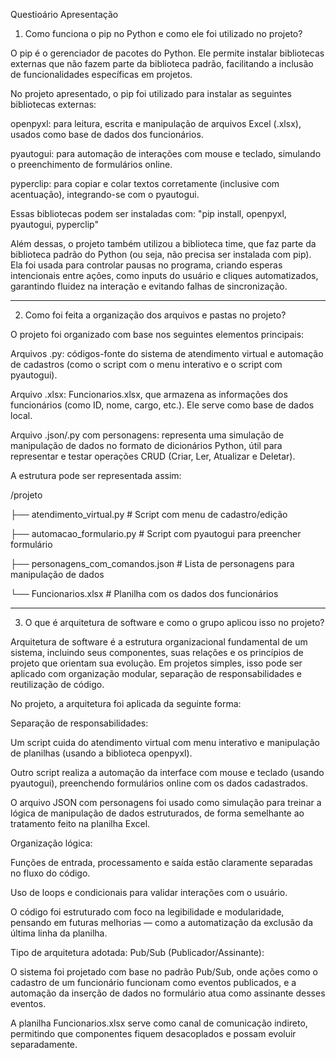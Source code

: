 Questioário Apresentação

1. Como funciona o pip no Python e como ele foi utilizado no projeto?
   
O pip é o gerenciador de pacotes do Python. Ele permite instalar bibliotecas externas que não fazem parte da biblioteca padrão, facilitando a inclusão de funcionalidades específicas em projetos.

No projeto apresentado, o pip foi utilizado para instalar as seguintes bibliotecas externas:

openpyxl: para leitura, escrita e manipulação de arquivos Excel (.xlsx), usados como base de dados dos funcionários.

pyautogui: para automação de interações com mouse e teclado, simulando o preenchimento de formulários online.

pyperclip: para copiar e colar textos corretamente (inclusive com acentuação), integrando-se com o pyautogui.

Essas bibliotecas podem ser instaladas com: "pip install, openpyxl, pyautogui, pyperclip"

Além dessas, o projeto também utilizou a biblioteca time, que faz parte da biblioteca padrão do Python (ou seja, não precisa ser instalada com pip). Ela foi usada para controlar pausas no programa, criando esperas intencionais entre ações, como inputs do usuário e cliques automatizados, garantindo fluidez na interação e evitando falhas de sincronização.

--------------------------------------------------------------------------------------------------------------------------------------------------------------------------------------------------------------------------------------------

2. Como foi feita a organização dos arquivos e pastas no projeto?
   
O projeto foi organizado com base nos seguintes elementos principais:

Arquivos .py: códigos-fonte do sistema de atendimento virtual e automação de cadastros (como o script com o menu interativo e o script com pyautogui).

Arquivo .xlsx: Funcionarios.xlsx, que armazena as informações dos funcionários (como ID, nome, cargo, etc.). Ele serve como base de dados local.

Arquivo .json/.py com personagens: representa uma simulação de manipulação de dados no formato de dicionários Python, útil para representar e testar operações CRUD (Criar, Ler, Atualizar e Deletar).

A estrutura pode ser representada assim:

/projeto


├── atendimento_virtual.py        # Script com menu de cadastro/edição

├── automacao_formulario.py       # Script com pyautogui para preencher formulário

├── personagens_com_comandos.json # Lista de personagens para manipulação de dados

└── Funcionarios.xlsx             # Planilha com os dados dos funcionários

----------------------------------------------------------------------------------------------------------------------------------------------------------------------------------------------------------------------------------------

3. O que é arquitetura de software e como o grupo aplicou isso no projeto?
   
Arquitetura de software é a estrutura organizacional fundamental de um sistema, incluindo seus componentes, suas relações e os princípios de projeto que orientam sua evolução. 
Em projetos simples, isso pode ser aplicado com organização modular, separação de responsabilidades e reutilização de código.

No projeto, a arquitetura foi aplicada da seguinte forma:

Separação de responsabilidades:

Um script cuida do atendimento virtual com menu interativo e manipulação de planilhas (usando a biblioteca openpyxl).

Outro script realiza a automação da interface com mouse e teclado (usando pyautogui), preenchendo formulários online com os dados cadastrados.

O arquivo JSON com personagens foi usado como simulação para treinar a lógica de manipulação de dados estruturados, de forma semelhante ao tratamento feito na planilha Excel.

Organização lógica:

Funções de entrada, processamento e saída estão claramente separadas no fluxo do código.

Uso de loops e condicionais para validar interações com o usuário.

O código foi estruturado com foco na legibilidade e modularidade, pensando em futuras melhorias — como a automatização da exclusão da última linha da planilha.

Tipo de arquitetura adotada: Pub/Sub (Publicador/Assinante):

O sistema foi projetado com base no padrão Pub/Sub, onde ações como o cadastro de um funcionário funcionam como eventos publicados, e a automação da inserção de dados no formulário atua como assinante desses eventos.

A planilha Funcionarios.xlsx serve como canal de comunicação indireto, permitindo que componentes fiquem desacoplados e possam evoluir separadamente.
